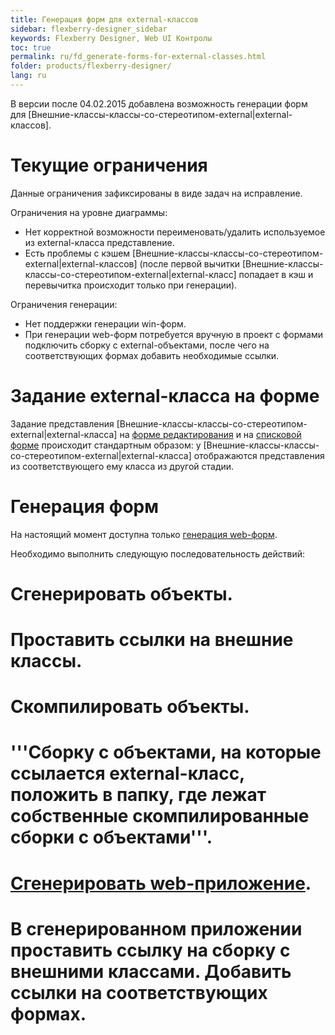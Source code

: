 ```yaml
---
title: Генерация форм для external-классов
sidebar: flexberry-designer_sidebar
keywords: Flexberry Designer, Web UI Контролы
toc: true
permalink: ru/fd_generate-forms-for-external-classes.html
folder: products/flexberry-designer/
lang: ru
---
```


В версии после 04.02.2015 добавлена возможность генерации форм для [Внешние-классы-классы-со-стереотипом-external|external-классов].

# Текущие ограничения
Данные ограничения зафиксированы в виде задач на исправление.

Ограничения на уровне диаграммы:
* Нет корректной возможности переименовать/удалить используемое из external-класса представление.
* Есть проблемы с кэшем [Внешние-классы-классы-со-стереотипом-external|external-классов] (после первой вычитки [Внешние-классы-классы-со-стереотипом-external|external-класс] попадает в кэш и перевычитка происходит только при генерации).

Ограничения генерации:
* Нет поддержки генерации win-форм.
* При генерации web-форм потребуется вручную в проект с формами подключить сборку с external-объектами, после чего на соответствующих формах добавить необходимые ссылки.

# Задание external-класса на форме
Задание представления [Внешние-классы-классы-со-стереотипом-external|external-класса] на [форме редактирования](fd_classes-with-stereotype-editform.html) и на [списковой форме](Формы-списка-классы-со-стереотипом-listform.html) происходит стандартным образом: у [Внешние-классы-классы-со-стереотипом-external|external-класса] отображаются представления из соответствующего ему класса из другой стадии.

# Генерация форм
На настоящий момент доступна только [генерация web-форм](flexberry--a-s-p--n-e-t--form-generation.html).

Необходимо выполнить следующую последовательность действий:
# Сгенерировать объекты.
# Проставить ссылки на внешние классы.
# Скомпилировать объекты.
# '''Сборку с объектами, на которые ссылается external-класс, положить в папку, где лежат собственные скомпилированные сборки с объектами'''.
# [Сгенерировать web-приложение](flexberry--a-s-p--n-e-t--generator.html).
# В сгенерированном приложении проставить ссылку на сборку с внешними классами. Добавить ссылки на соответствующих формах. 

